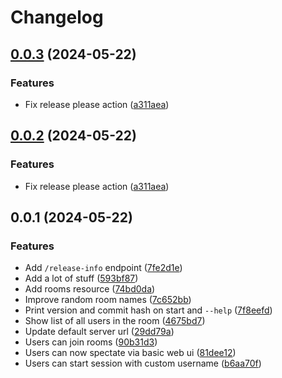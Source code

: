 # Changelog

## [0.0.3](https://github.com/sne11ius/pp/compare/v0.0.2...v0.0.3) (2024-05-22)


### Features

* Fix release please action ([a311aea](https://github.com/sne11ius/pp/commit/a311aea1efff592fa58a69a560b997e06d5eaecb))

## [0.0.2](https://github.com/sne11ius/pp/compare/v0.0.1...v0.0.2) (2024-05-22)


### Features

* Fix release please action ([a311aea](https://github.com/sne11ius/pp/commit/a311aea1efff592fa58a69a560b997e06d5eaecb))

## 0.0.1 (2024-05-22)


### Features

* Add `/release-info` endpoint ([7fe2d1e](https://github.com/sne11ius/pp/commit/7fe2d1e0c3fff02731e0dbb213d88838bde7ff37))
* Add a lot of stuff ([593bf87](https://github.com/sne11ius/pp/commit/593bf87042e6a424cd32b3d9b039bf08708f86c8))
* Add rooms resource ([74bd0da](https://github.com/sne11ius/pp/commit/74bd0da9099e349638411c9b24d2252dc471f926))
* Improve random room names ([7c652bb](https://github.com/sne11ius/pp/commit/7c652bbd0d7b49908fb0c468e3f893b3f87480cf))
* Print version and commit hash on start and `--help` ([7f8eefd](https://github.com/sne11ius/pp/commit/7f8eefd5d63a6a5c232ae880616f832f799813c8))
* Show list of all users in the room ([4675bd7](https://github.com/sne11ius/pp/commit/4675bd7571e2bde109da35dd92e68bd2a73afdc5))
* Update default server url ([29dd79a](https://github.com/sne11ius/pp/commit/29dd79a8d24f60975ad713019285f5eef9fcd612))
* Users can join rooms ([90b31d3](https://github.com/sne11ius/pp/commit/90b31d3dc8117fb7059b7185c3f630364001c73e))
* Users can now spectate via basic web ui ([81dee12](https://github.com/sne11ius/pp/commit/81dee122ab0798860e6dd3a18cfd3eed4db08314))
* Users can start session with custom username ([b6aa70f](https://github.com/sne11ius/pp/commit/b6aa70feb1499b86265d2916ea4e0f2ce89ce7ec))

